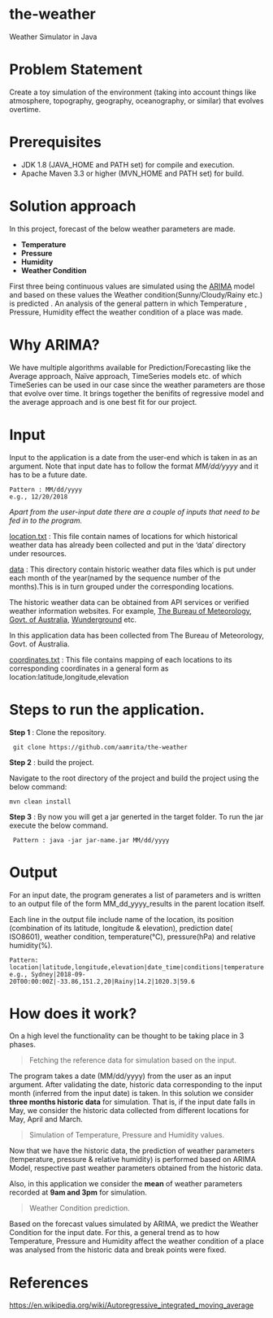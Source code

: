 # the-weather
Weather Simulator in Java 
# Problem Statement
Create a toy simulation of the environment (taking into account things like atmosphere, topography, geography, oceanography, or similar) that evolves overtime.
# Prerequisites
- JDK 1.8 (JAVA_HOME and PATH set) for compile and execution.
- Apache Maven 3.3 or higher (MVN_HOME and PATH set) for build.

# Solution approach
In this project, forecast of the below weather parameters are made.
 - **Temperature**
 - **Pressure**
 - **Humidity**
 - **Weather Condition**

First three being continuous values are simulated using the [ARIMA](https://github.com/signaflo/java-timeseries/wiki/ARIMA-models) model  and based on these values the Weather condition(Sunny/Cloudy/Rainy etc.) is predicted . An analysis of the general pattern in which Temperature , Pressure, Humidity effect the weather condition of a place was made.

# Why ARIMA?
We have multiple algorithms available for Prediction/Forecasting like the Average approach, Naïve approach, TimeSeries models etc. of which TimeSeries can be used in our case since the weather parameters are those that evolve over time. 
It brings together the benifits of regressive model and the average approach and is one best fit for our project. 

# Input 
Input to the application is a date from the user-end which is taken in as an argument. Note that input date has to follow the format _MM/dd/yyyy_ and it has to be a future date.

    Pattern : MM/dd/yyyy
    e.g., 12/20/2018

_Apart from the user-input date there are a couple of inputs that need to be fed in to the program._

[location.txt](/src/main/resources/locations.txt) : This file contain names of locations for which historical weather data has already been collected and put in the ‘data’ directory under resources.

[data](/src/main/resources/data) : This directory contain historic weather data files which is put under each month of the year(named by the sequence number of the months).This is in turn grouped under the corresponding locations.

The historic weather data can be obtained from API services or verified weather information websites. For example, [The Bureau of Meteorology, Govt. of Australia](http://www.bom.gov.au/climate/dwo/), [Wunderground](https://www.wunderground.com/) etc.

In this application data has been collected from The Bureau of Meteorology, Govt. of Australia.

[coordinates.txt](/src/main/resources/coordinates.txt)  : This file contains mapping of each  locations to its corresponding coordinates in a general form as location:latitude,longitude,elevation

# Steps to run the application.
**Step 1** : Clone the repository.

     git clone https://github.com/aamrita/the-weather
     
**Step 2** : build the project. 

Navigate to the root directory of the project and build the project using the below command:
      
    mvn clean install
**Step 3** :
By now you will get a jar generted in the target folder. To run the jar execute the below command.

     Pattern : java -jar jar-name.jar MM/dd/yyyy

# Output
For an input date, the program generates a list of parameters and is written to an output file of the form MM_dd_yyyy_results in the parent location itself.
<elaborate>


Each line in the output file include name of the location, its position (combination of its latitude, longitude & elevation), prediction date( ISO8601), weather condition, temperature(°C), pressure(hPa) and relative humidity(%).

    Pattern: location|latitude,longitude,elevation|date_time|conditions|temperature|pressure|humidity
    e.g., Sydney|2018-09-20T00:00:00Z|-33.86,151.2,20|Rainy|14.2|1020.3|59.6


# How does it work?

On a high level the functionality can be thought to be taking place in 3 phases.

> Fetching the reference data for simulation based on the input.

The program takes a date (MM/dd/yyyy) from the user as an input argument. After validating the date, historic data corresponding to the input month (inferred from the input date) is taken. In this solution we consider **three months historic data** for simulation. That is, if the input date falls in May, we consider the historic data collected from different locations for May, April and March.

> Simulation of Temperature, Pressure and Humidity values.

Now that we have the historic data, the prediction of weather parameters (temperature, pressure & relative humidity) is performed based on ARIMA Model, respective past weather parameters obtained from the historic data.

Also, in this application we consider the **mean** of weather parameters recorded at **9am and 3pm** for simulation.


> Weather Condition prediction.

Based on the forecast values simulated by ARIMA, we predict the Weather Condition for the input date. For this, a general trend as to how Temperature, Pressure and Humidity affect the weather condition of a place was analysed from the historic data and break points were fixed.
 
# References
https://en.wikipedia.org/wiki/Autoregressive_integrated_moving_average


